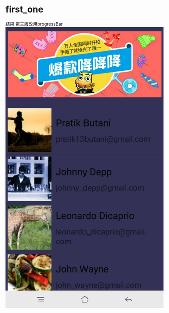 # first_one
結果
第三版改用progressBar
![image](https://github.com/smartAD1/first_one/blob/master/183950.jpg)
